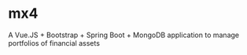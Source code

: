 # mx4
A Vue.JS + Bootstrap + Spring Boot + MongoDB application to manage portfolios of financial assets
